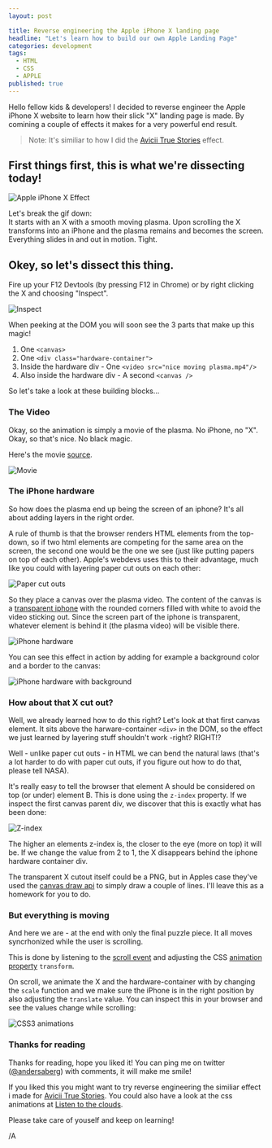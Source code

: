 ```yaml
---
layout: post

title: Reverse engineering the Apple iPhone X landing page
headline: "Let's learn how to build our own Apple Landing Page"
categories: development
tags: 
  - HTML
  - CSS
  - APPLE
published: true
---
```


Hello fellow kids & developers! I decided to reverse engineer the Apple iPhone X website to learn how their slick "X" landing page is made. By comining a couple of effects it makes for a very powerful end result.

> Note: It's similiar to how I did the [Avicii True Stories](https://aviciitruestories.com/) effect.

## First things first, this is what we're dissecting today!

![Apple iPhone X Effect](/images/apple/apple1.gif)

Let's break the gif down:  
It starts with an X with a smooth moving plasma. Upon scrolling the X transforms into an iPhone and the plasma remains and becomes the screen. Everything slides in and out in motion. Tight.

## Okey, so let's dissect this thing.
Fire up your F12 Devtools (by pressing F12 in Chrome) or by right clicking the X and choosing "Inspect".

![Inspect](/images/apple/pic1.png)

When peeking at the DOM you will soon see the 3 parts that make up this magic!

1. One `<canvas>`
2. One `<div class="hardware-container">`
3. Inside the hardware div - One `<video src="nice moving plasma.mp4"/>`
4. Also inside the hardware div - A second `<canvas />`

So let's take a look at these building blocks...

### The Video

Okay, so the animation is simply a movie of the plasma. No iPhone, no "X". Okay, so that's nice. No black magic.

Here's the movie [source](https://images.apple.com/media/us/iphone-x/2017/01df5b43-28e4-4848-bf20-490c34a926a7/overview/primary/hero/large_2x.mp4).

![Movie](/images/apple/pic2.png)

### The iPhone hardware
So how does the plasma end up being the screen of an iphone?
It's all about adding layers in the right order.

A rule of thumb is that the browser renders HTML elements from the top-down, so if two html elements are competing for the same area on the screen, the second one would be the one we see (just like putting papers on top of each other). Apple's webdevs uses this to their advantage, much like you could with layering paper cut outs on each other:

![Paper cut outs](/images/apple/pic3.jpg)

So they place a canvas over the plasma video. The content of the canvas is a [transparent iphone](https://images.apple.com/v/iphone-x/a/images/overview/primary/hero_premiere_hardware_large.png) with the rounded corners filled with white to avoid the video sticking out. Since the screen part of the iphone is transparent, whatever element is behind it (the plasma video) will be visible there.

![iPhone hardware](/images/apple/pic4.png)

You can see this effect in action by adding for example a background color and a border to the canvas:

![iPhone hardware with background](/images/apple/pic5.png)

### How about that X cut out?

Well, we already learned how to do this right? Let's look at that first canvas element.
It sits above the harware-container `<div>` in the DOM, so the effect we just learned by layering stuff shouldn't work -right? RIGHT!?

Well - unlike paper cut outs - in HTML we can bend the natural laws (that's a lot harder to do with paper cut outs, if you figure out how to do that, please tell NASA).

It's really easy to tell the browser that element A should be considered on top (or under) element B. This is done using the `z-index` property. If we inspect the first canvas parent div, we discover that this is exactly what has been done:

![Z-index](/images/apple/pic6.png)

The higher an elements z-index is, the closer to the eye (more on top) it will be. If we change the value from 2 to 1, the X disappears behind the iphone hardware container div.

The transparent X cutout itself could be a PNG, but in Apples case they've used the [canvas draw api](https://developer.mozilla.org/en-US/docs/Web/API/Canvas_API/Tutorial/Drawing_shapes) to simply draw a couple of lines. I'll leave this as a homework for you to do.

### But everything is moving
And here we are - at the end with only the final puzzle piece. It all moves syncrhonized while the user is scrolling.

This is done by listening to the [scroll event](https://developer.mozilla.org/en-US/docs/Web/Events/scroll) and adjusting the CSS [animation property](https://developer.mozilla.org/en-US/docs/Web/CSS/transform?v=b) `transform`.

On scroll, we animate the X and the hardware-container with by changing the `scale` function and we make sure the iPhone is in the right position by also adjusting the `translate` value. You can inspect this in your browser and see the values change while scrolling:

![CSS3 animations](/images/apple/apple2.gif)

### Thanks for reading

Thanks for reading, hope you liked it! You can ping me on twitter ([@andersaberg](http://twitter.com/andersaberg)) with comments, it will make me smile!

If you liked this you might want to try reverse engineering the similiar effect i made for [Avicii True Stories](https://aviciitruestories.com/). You could also have a look at the css animations at [Listen to the clouds](http://listentothe.cloud/).

Please take care of youself and keep on learning! 

/A









